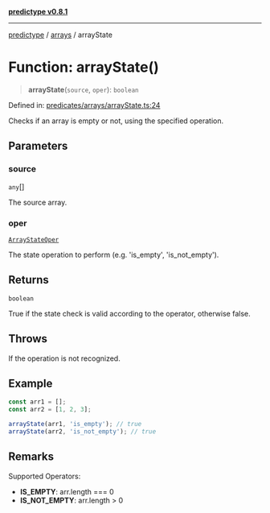 [**predictype v0.8.1**](../../README.md)

***

[predictype](../../modules.md) / [arrays](../README.md) / arrayState

# Function: arrayState()

> **arrayState**(`source`, `oper`): `boolean`

Defined in: [predicates/arrays/arrayState.ts:24](https://github.com/maduhaime/predictype/blob/2310adbaccb6fbc00cdab8e345e79bd5b09e40f5/src/predicates/arrays/arrayState.ts#L24)

Checks if an array is empty or not, using the specified operation.

## Parameters

### source

`any`[]

The source array.

### oper

[`ArrayStateOper`](../enums/type-aliases/ArrayStateOper.md)

The state operation to perform (e.g. 'is_empty', 'is_not_empty').

## Returns

`boolean`

True if the state check is valid according to the operator, otherwise false.

## Throws

If the operation is not recognized.

## Example

```ts
const arr1 = [];
const arr2 = [1, 2, 3];

arrayState(arr1, 'is_empty'); // true
arrayState(arr2, 'is_not_empty'); // true
```

## Remarks

Supported Operators:
- **IS_EMPTY**: arr.length === 0
- **IS_NOT_EMPTY**: arr.length > 0
